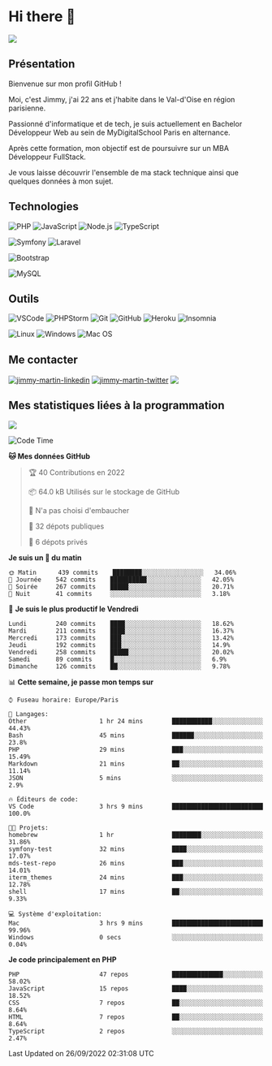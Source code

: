 # Hi there 👋

![](https://komarev.com/ghpvc/?username=jimmy-martin&color=1a1b27)

<!--
**jimmy-martin/jimmy-martin** is a ✨ _special_ ✨ repository because its `README.md` (this file) appears on your GitHub profile.

Here are some ideas to get you started:

- 🔭 I’m currently working on ...
- 🌱 I’m currently learning ...
- 👯 I’m looking to collaborate on ...
- 🤔 I’m looking for help with ...
- 💬 Ask me about ...
- 📫 How to reach me: ...
- 😄 Pronouns: ...
- ⚡ Fun fact: ...
-->

## Présentation

Bienvenue sur mon profil GitHub !

Moi, c'est Jimmy, j'ai 22 ans et j'habite dans le Val-d'Oise en région parisienne.

Passionné d'informatique et de tech, je suis actuellement en Bachelor Développeur Web au sein de MyDigitalSchool Paris en alternance.

Après cette formation, mon objectif est de poursuivre sur un MBA Développeur FullStack.

Je vous laisse découvrir l'ensemble de ma stack technique ainsi que quelques données à mon sujet.

## Technologies

<div>

![PHP](https://img.shields.io/badge/PHP-777BB4?style=for-the-badge&logo=php&logoColor=white) ![JavaScript](https://img.shields.io/badge/JavaScript-F7DF1E?style=for-the-badge&logo=javascript&logoColor=black) ![Node.js](https://img.shields.io/badge/Node.js-43853D?style=for-the-badge&logo=node.js&logoColor=white) ![TypeScript](https://img.shields.io/badge/TypeScript-007ACC?style=for-the-badge&logo=typescript&logoColor=white)

</div>
<div>

![Symfony](https://img.shields.io/badge/Symfony-092E20?style=for-the-badge&logo=symfony&logoColor=white) ![Laravel](https://img.shields.io/badge/Laravel-FF2D20?style=for-the-badge&logo=laravel&logoColor=white)

</div>
<div>

![Bootstrap](https://img.shields.io/badge/Bootstrap-563D7C?style=for-the-badge&logo=bootstrap&logoColor=white)

</div>
<div>

![MySQL](https://img.shields.io/badge/MySQL-4479A1?style=for-the-badge&logo=mysql&logoColor=white)

</div>

## Outils

![VSCode](https://img.shields.io/badge/VSCode-007ACC?style=for-the-badge&logo=visual-studio-code&logoColor=white)
![PHPStorm](http://img.shields.io/badge/-PHPStorm-181717?style=for-the-badge&logo=phpstorm&logoColor=white)
![Git](https://img.shields.io/badge/Git-E44C30?style=for-the-badge&logo=git&logoColor=white)
![GitHub](https://img.shields.io/badge/GitHub-100000?style=for-the-badge&logo=github&logoColor=white)
![Heroku](https://img.shields.io/badge/Heroku-6762a6?style=for-the-badge&logo=heroku&logoColor=white)
![Insomnia](https://img.shields.io/badge/Insomnia-5600cd?style=for-the-badge&logo=insomnia&logoColor=white)

![Linux](https://img.shields.io/badge/Linux-FCC624?style=for-the-badge&logo=linux&logoColor=white)
![Windows](https://img.shields.io/badge/Windows-0078D6?style=for-the-badge&logo=windows&logoColor=white)
![Mac OS](https://img.shields.io/badge/mac%20os-000000?style=for-the-badge&logo=apple&logoColor=white)

## Me contacter

<p>
<a href="https://www.linkedin.com/in/jimmy-martin-dev/" target="blank"><img align="center" src="https://img.shields.io/badge/-LinkedIn-0077B5?style=for-the-badge&logo=Linkedin&logoColor=white&link=https://www.linkedin.com/in/jimmy-martin-dev/" alt="jimmy-martin-linkedin"/></a>
<a href="https://twitter.com/jimmydev_" target="blank"><img align="center" src="https://img.shields.io/badge/-Twitter-1DA1F2?style=for-the-badge&logo=Twitter&logoColor=white&link=https://twitter.com/jimmydev_" alt="jimmy-martin-twitter"/></a>
 <a href="mailto:jimmy.martin952@gmail.com" target="blank"><img align="center" src="https://img.shields.io/badge/gmail-D14836?style=for-the-badge&logo=gmail&logoColor=white" /></a>
</p>

## Mes statistiques liées à la programmation

<a href="https://github-readme-stats.vercel.app/api/top-langs/?username=jimmy-martin&layout=compact">
  <img align="center" src="https://github-readme-stats.vercel.app/api/top-langs/?username=jimmy-martin&layout=compact"/>
</a>



<!--START_SECTION:waka-->
![Code Time](http://img.shields.io/badge/Code%20Time-1%2C115%20hrs%209%20mins-blue)

**🐱 Mes données GitHub** 

> 🏆 40 Contributions en 2022
 > 
> 📦 64.0 kB Utilisés sur le stockage de GitHub 
 > 
> 🚫 N'a pas choisi d'embaucher
 > 
> 📜 32 dépots publiques 
 > 
> 🔑 6 dépots privés  
 > 
**Je suis un 🐤 du matin** 

```text
🌞 Matin      439 commits    ████████░░░░░░░░░░░░░░░░░   34.06% 
🌆 Journée    542 commits    ██████████░░░░░░░░░░░░░░░   42.05% 
🌃 Soirée     267 commits    █████░░░░░░░░░░░░░░░░░░░░   20.71% 
🌙 Nuit       41 commits     ░░░░░░░░░░░░░░░░░░░░░░░░░   3.18%

```
📅 **Je suis le plus productif le Vendredi** 

```text
Lundi        240 commits    ████░░░░░░░░░░░░░░░░░░░░░   18.62% 
Mardi        211 commits    ████░░░░░░░░░░░░░░░░░░░░░   16.37% 
Mercredi     173 commits    ███░░░░░░░░░░░░░░░░░░░░░░   13.42% 
Jeudi        192 commits    ███░░░░░░░░░░░░░░░░░░░░░░   14.9% 
Vendredi     258 commits    █████░░░░░░░░░░░░░░░░░░░░   20.02% 
Samedi       89 commits     █░░░░░░░░░░░░░░░░░░░░░░░░   6.9% 
Dimanche     126 commits    ██░░░░░░░░░░░░░░░░░░░░░░░   9.78%

```


📊 **Cette semaine, je passe mon temps sur** 

```text
⌚︎ Fuseau horaire: Europe/Paris

💬 Langages: 
Other                    1 hr 24 mins        ███████████░░░░░░░░░░░░░░   44.43% 
Bash                     45 mins             ██████░░░░░░░░░░░░░░░░░░░   23.8% 
PHP                      29 mins             ███░░░░░░░░░░░░░░░░░░░░░░   15.49% 
Markdown                 21 mins             ██░░░░░░░░░░░░░░░░░░░░░░░   11.14% 
JSON                     5 mins              ░░░░░░░░░░░░░░░░░░░░░░░░░   2.9%

🔥 Éditeurs de code: 
VS Code                  3 hrs 9 mins        █████████████████████████   100.0%

🐱‍💻 Projets: 
homebrew                 1 hr                ████████░░░░░░░░░░░░░░░░░   31.86% 
symfony-test             32 mins             ████░░░░░░░░░░░░░░░░░░░░░   17.07% 
mds-test-repo            26 mins             ███░░░░░░░░░░░░░░░░░░░░░░   14.01% 
iterm_themes             24 mins             ███░░░░░░░░░░░░░░░░░░░░░░   12.78% 
shell                    17 mins             ██░░░░░░░░░░░░░░░░░░░░░░░   9.33%

💻 Système d'exploitation: 
Mac                      3 hrs 9 mins        █████████████████████████   99.96% 
Windows                  0 secs              ░░░░░░░░░░░░░░░░░░░░░░░░░   0.04%

```

**Je code principalement en PHP** 

```text
PHP                      47 repos            ██████████████░░░░░░░░░░░   58.02% 
JavaScript               15 repos            ████░░░░░░░░░░░░░░░░░░░░░   18.52% 
CSS                      7 repos             ██░░░░░░░░░░░░░░░░░░░░░░░   8.64% 
HTML                     7 repos             ██░░░░░░░░░░░░░░░░░░░░░░░   8.64% 
TypeScript               2 repos             ░░░░░░░░░░░░░░░░░░░░░░░░░   2.47%

```



 Last Updated on 26/09/2022 02:31:08 UTC
<!--END_SECTION:waka-->


